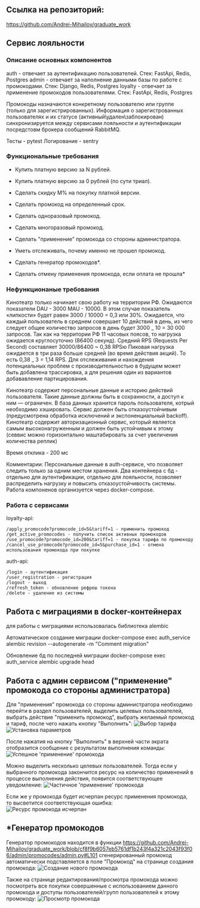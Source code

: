 ## Ссылка на репозиторий:

https://github.com/Andrei-Mihailov/graduate_work

## Сервис лояльности

### Описание основных компонентов

auth - отвечает за аутентификацию пользователей. Стек: FastApi, Redis, Postgres
admin - отвечает за наполнение данными базы по работе с промокодами. Стек: Django, Redis, Postgres
loyalty - отвечает за применение промокодов пользователями. Стек: FastApi, Redis, Postgres

Промокоды назначаются конкретному пользователю или группе (только для зарегистрированных). Информация о зарегистрованных пользователях и их статусе (активный\удален\заблокирован) синхронизируется между сервисами лояльности и аутентификации посредстовм брокера сообщений RabbitMQ.

Тесты - pytest
Логирование - sentry

### Функциональные требования

- Купить платную версию за N рублей.
- Купить платную версию за 0 рублей (по сути триал).
- Сделать скидку M% на покупку платной версии.
- Сделать промокод на определенный срок.
- Сделать одноразовый промокод.
- Сделать многоразовый промокод.
- Сделать "применение" промокода со стороны администратора.
- Уметь отслеживать, почему именно не прошел промокод.

- Сделать генератор промокодов\*.
- Сделать отмену применения промокода, если оплата не прошла\*

### Нефункционаные требования

Кинотеатр только начинает свою работу на территории РФ. Ожидаются показатели DAU - 3000 MAU - 10000. В этом случае показатель «липкости» будет равен 3000 / 10000 = 0,3 или 30%.
Ожидается, что каждый пользователь в среднем совершает 10 действий в день, из чего следует общее количество запросов в день будет 3000 _ 10 = 30 000 запросов.
Так как на территории РФ 11 часовых поясов, то нагрузка ожидается круглосуточно (86400 секунд). Средний RPS (Requests Per Second) составляет 30000/86400 ~ 0,38 RPSю Пиковая нагрузка ожидается в три раза больше средней (во время действия акций). То есть 0,38 _ 3 = 1,14 RPS. Для отслеживания и нахождения потенциальных проблем с производительностью в будущем может быть добавлена трассировка, а для решения один из вариантов добававление партицирования.

Кинотеатр содержит персональные данные и историю действий пользователя. Такие данные должны быть в сохранности, а доступ к ним — ограничен. В база данных хранится пароль пользователя, котрый необходимо хэшировать. Сервис должен быть отказоустойчивым (предусмотрена обработка исключений и экспоненциальный backoff). Кинотеатр содержит авторизационный сервис, который является самым высоконагруженным и должен быть устойчивым к этому (севвис можно горизонтально маштабировать за счет увеличения количества реплик)

Время отклика - 200 мс

Комментарии: Персональные данные в auth-сервисе, что позволяет следить только за одним местом хранения. Два контейнера с бд - отдельно для аутентификации, отдельно для лояльности, позволяет распределить нагрузку и повысить отказоустойчивость системы. Работа компоненов организуется через docker-compose.

### Работа с сервисами

loyalty-api:

```
/apply_promocode?promocode_id=5&tariff=1 - применить промокод
/get_active_promocodes - получить список активных промокодов
/use_promocode?promocode_id=200&tariff=1 - покупка тарифа по промокоду
/cancel_use_promocode?promocode_id=5&purchase_id=1 - отмена использования промокода при покупке
```

auth-api:

```
/login - аутентификация
/user_registration - регистрация
/logout - выход
/refresh_token - обновление рефреш токена
/delete - удаление из системы
```

## Работа с миграциями в docker-контейнерах

для работы с миграциями использовалась библиотека alembic

Автоматическое создание миграции
docker-compose exec auth_service alembic revision --autogenerate -m "Сomment migration"

Обновление бд по последней миграции
docker-compose exec auth_service alembic upgrade head

## Работа с админ сервисом ("применение" промокода со стороны администратора)

Для "применения" промокода со стороны администратора необходимо перейти в раздел пользователей, выделить целевых пользователей, выбрать действие "применить промокод", выбрать желаемый промокод и тариф, после чего нажать кнопку "Выполнить":
![](docs/images/promocode_list.png "Выбор тарифа")
![](docs/images/promocode_set.png "Установка параметров")

После нажатия на кнопку "Выполнить" в верхней части экрата отобразится сообщение с результатом выполнения команды:
![](docs/images/promocode2.png "Успешное 'применение' промокода")

Можно выделить несколько целевых пользователей. Тогда если у выбранного промокода закончится ресурс на количество применений в процессе выполнения действия, появится соответствующее уведомление:
![](docs/images/promocode1.png "Частичное 'применение' промокода")

Если же у промокода будет исчерпан ресурс применения промокода, то высветится соответствующая ошибка:
![](docs/images/promocode0.png "Ресурс промокода исчерпан")

## \*Генератор промокодов

Генератор промокодов находится в функции https://github.com/Andrei-Mihailov/graduate_work/blob/cf8f9b6057eb5761df1b243f4a321c2043f93f06/admin/promocodes/admin.py#L101
сгенерированный промокод автоматически подставляется в поле "Промокод" на странице создания промокода:
![](docs/images/promocode_create.png "Создание нового промокода")

Также на странице редактирования/просмотра промокода можно посмотреть все покупки совершенные с использованием данного промокода и доступы пользователей/групп пользователей к этому промокоду:
![](docs/images/promocode_change.png "Просмотр промокода")
